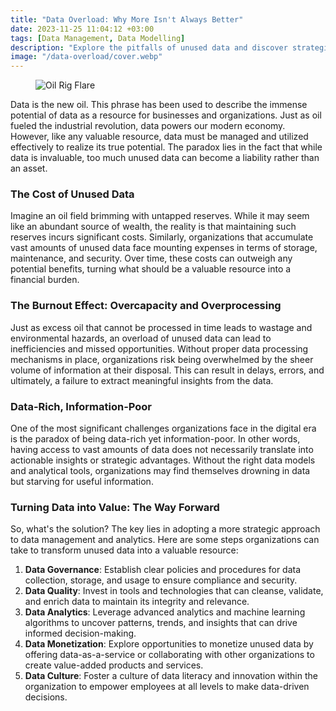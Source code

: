 ```yaml
---
title: "Data Overload: Why More Isn't Always Better"
date: 2023-11-25 11:04:12 +03:00
tags: [Data Management, Data Modelling]
description: "Explore the pitfalls of unused data and discover strategies to transform it into actionable insights. Learn how to maximize value and minimize costs"
image: "/data-overload/cover.webp"
---
```


<figure>
<img src="/data-overload/cover.webp" alt="Oil Rig Flare">
</figure>

Data is the new oil. This phrase has been used to describe the immense potential of data as a resource for businesses and organizations. Just as oil fueled the industrial revolution, data powers our modern economy. However, like any valuable resource, data must be managed and utilized effectively to realize its true potential. The paradox lies in the fact that while data is invaluable, too much unused data can become a liability rather than an asset.

### **The Cost of Unused Data**

Imagine an oil field brimming with untapped reserves. While it may seem like an abundant source of wealth, the reality is that maintaining such reserves incurs significant costs. Similarly, organizations that accumulate vast amounts of unused data face mounting expenses in terms of storage, maintenance, and security. Over time, these costs can outweigh any potential benefits, turning what should be a valuable resource into a financial burden.

### **The Burnout Effect: Overcapacity and Overprocessing**

Just as excess oil that cannot be processed in time leads to wastage and environmental hazards, an overload of unused data can lead to inefficiencies and missed opportunities. Without proper data processing mechanisms in place, organizations risk being overwhelmed by the sheer volume of information at their disposal. This can result in delays, errors, and ultimately, a failure to extract meaningful insights from the data.

### **Data-Rich, Information-Poor**

One of the most significant challenges organizations face in the digital era is the paradox of being data-rich yet information-poor. In other words, having access to vast amounts of data does not necessarily translate into actionable insights or strategic advantages. Without the right data models and analytical tools, organizations may find themselves drowning in data but starving for useful information.

### **Turning Data into Value: The Way Forward**

So, what's the solution? The key lies in adopting a more strategic approach to data management and analytics. Here are some steps organizations can take to transform unused data into a valuable resource:

1. **Data Governance**: Establish clear policies and procedures for data collection, storage, and usage to ensure compliance and security.
2. **Data Quality**: Invest in tools and technologies that can cleanse, validate, and enrich data to maintain its integrity and relevance.
3. **Data Analytics**: Leverage advanced analytics and machine learning algorithms to uncover patterns, trends, and insights that can drive informed decision-making.
4. **Data Monetization**: Explore opportunities to monetize unused data by offering data-as-a-service or collaborating with other organizations to create value-added products and services.
5. **Data Culture**: Foster a culture of data literacy and innovation within the organization to empower employees at all levels to make data-driven decisions.